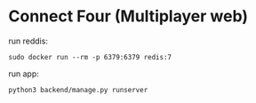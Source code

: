 # Connect Four (Multiplayer web)

run reddis:

    sudo docker run --rm -p 6379:6379 redis:7

run app:

    python3 backend/manage.py runserver